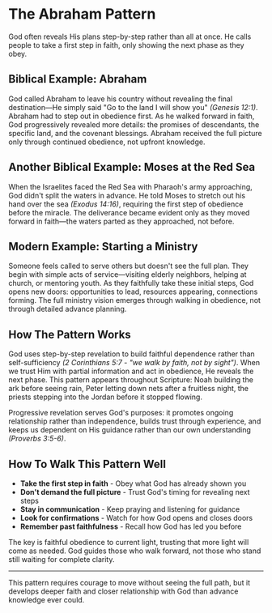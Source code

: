 # The Abraham Pattern

God often reveals His plans step-by-step rather than all at once. He calls people to take a first step in faith, only showing the next phase as they obey.

## Biblical Example: Abraham

God called Abraham to leave his country without revealing the final destination—He simply said "Go to the land I will show you" *(Genesis 12:1)*. Abraham had to step out in obedience first. As he walked forward in faith, God progressively revealed more details: the promises of descendants, the specific land, and the covenant blessings. Abraham received the full picture only through continued obedience, not upfront knowledge.

## Another Biblical Example: Moses at the Red Sea

When the Israelites faced the Red Sea with Pharaoh's army approaching, God didn't split the waters in advance. He told Moses to stretch out his hand over the sea *(Exodus 14:16)*, requiring the first step of obedience before the miracle. The deliverance became evident only as they moved forward in faith—the waters parted as they approached, not before.

## Modern Example: Starting a Ministry

Someone feels called to serve others but doesn't see the full plan. They begin with simple acts of service—visiting elderly neighbors, helping at church, or mentoring youth. As they faithfully take these initial steps, God opens new doors: opportunities to lead, resources appearing, connections forming. The full ministry vision emerges through walking in obedience, not through detailed advance planning.

## How The Pattern Works

God uses step-by-step revelation to build faithful dependence rather than self-sufficiency *(2 Corinthians 5:7 - "we walk by faith, not by sight")*. When we trust Him with partial information and act in obedience, He reveals the next phase. This pattern appears throughout Scripture: Noah building the ark before seeing rain, Peter letting down nets after a fruitless night, the priests stepping into the Jordan before it stopped flowing.

Progressive revelation serves God's purposes: it promotes ongoing relationship rather than independence, builds trust through experience, and keeps us dependent on His guidance rather than our own understanding *(Proverbs 3:5-6)*.

## How To Walk This Pattern Well

- **Take the first step in faith** - Obey what God has already shown you
- **Don't demand the full picture** - Trust God's timing for revealing next steps  
- **Stay in communication** - Keep praying and listening for guidance
- **Look for confirmations** - Watch for how God opens and closes doors
- **Remember past faithfulness** - Recall how God has led you before

The key is faithful obedience to current light, trusting that more light will come as needed. God guides those who walk forward, not those who stand still waiting for complete clarity.

---

This pattern requires courage to move without seeing the full path, but it develops deeper faith and closer relationship with God than advance knowledge ever could.
